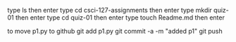 type ls then enter
type cd csci-127-assignments then enter
type mkdir quiz-01 then enter
type cd quiz-01 then enter
type touch Readme.md then enter

to move p1.py to github
git add p1.py
git commit -a -m "added p1"
git push


